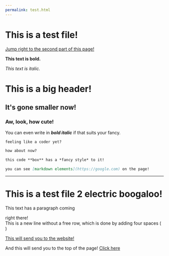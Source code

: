```yaml
---
permalink: test.html
---
```


# This is a test file!

[Jump right to the second part of this page!](#this-is-a-test-file-2-electric-boogaloo)

**This text is bold.**

*This text is italic.*

# This is a big header!

## It's gone smaller now!

### Aw, look, how cute!

You can even write in ***bold italic*** if that suits your fancy.

`feeling like a coder yet?`

```markdown
how about now?

this code **box** has a *fancy style* to it!

you can see [markdown elements](https://google.com) on the page!
```

***

# This is a test file 2 electric boogaloo!

This text has a paragraph coming

right there!    
This is a new line without a free row, which is done by adding four spaces (`    `)

[This will send you to the website!](https://pxnt.github.io/BTEN/)

And this will send you to the top of the page! [Click here](#this-is-a-test-file)

